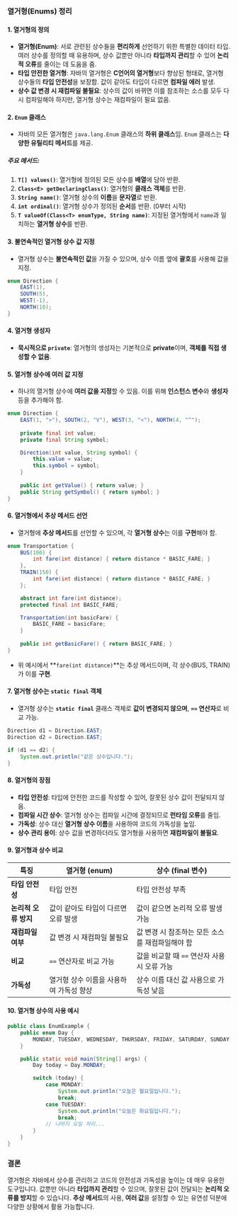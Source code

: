 ### 열거형(Enums) 정리

#### 1. 열거형의 정의
- **열거형(Enum)**: 서로 관련된 상수들을 **편리하게** 선언하기 위한 특별한 데이터 타입. 여러 상수를 정의할 때 유용하며, 상수 값뿐만 아니라 **타입까지 관리**할 수 있어 **논리적 오류**를 줄이는 데 도움을 줌.
- **타입 안전한 열거형**: 자바의 열거형은 **C언어의 열거형**보다 향상된 형태로, 열거형 상수들의 **타입 안전성**을 보장함. 값이 같아도 타입이 다르면 **컴파일 에러** 발생.
- **상수 값 변경 시 재컴파일 불필요**: 상수의 값이 바뀌면 이를 참조하는 소스를 모두 다시 컴파일해야 하지만, 열거형 상수는 재컴파일이 필요 없음.

#### 2. `Enum` 클래스
- 자바의 모든 열거형은 `java.lang.Enum` 클래스의 **하위 클래스**임. `Enum` 클래스는 **다양한 유틸리티 메서드**를 제공.

##### 주요 메서드:
1. **`T[] values()`**: 열거형에 정의된 모든 상수를 **배열**에 담아 반환.
2. **`Class<E> getDeclaringClass()`**: 열거형의 **클래스 객체**를 반환.
3. **`String name()`**: 열거형 상수의 **이름**을 **문자열**로 반환.
4. **`int ordinal()`**: 열거형 상수가 정의된 **순서**를 반환. (0부터 시작)
5. **`T valueOf(Class<T> enumType, String name)`**: 지정된 열거형에서 `name`과 일치하는 **열거형 상수**를 반환.

#### 3. 불연속적인 열거형 상수 값 지정
- 열거형 상수는 **불연속적인 값**을 가질 수 있으며, 상수 이름 옆에 **괄호**를 사용해 값을 지정.
```java
enum Direction {
    EAST(1),
    SOUTH(5),
    WEST(-1),
    NORTH(10);
}
```

#### 4. 열거형 생성자
- **묵시적으로 `private`**: 열거형의 생성자는 기본적으로 **private**이며, **객체를 직접 생성할 수 없음**.

#### 5. 열거형 상수에 여러 값 지정
- 하나의 열거형 상수에 **여러 값을 지정**할 수 있음. 이를 위해 **인스턴스 변수**와 **생성자** 등을 추가해야 함.
```java
enum Direction {
    EAST(1, ">"), SOUTH(2, "V"), WEST(3, "<"), NORTH(4, "^");
    
    private final int value;
    private final String symbol;

    Direction(int value, String symbol) {
        this.value = value;
        this.symbol = symbol;
    }
    
    public int getValue() { return value; }
    public String getSymbol() { return symbol; }
}
```

#### 6. 열거형에서 추상 메서드 선언
- 열거형에 **추상 메서드**를 선언할 수 있으며, 각 **열거형 상수**는 이를 **구현**해야 함.
```java
enum Transportation {
    BUS(100) {
        int fare(int distance) { return distance * BASIC_FARE; }
    },
    TRAIN(150) {
        int fare(int distance) { return distance * BASIC_FARE; }
    };

    abstract int fare(int distance);
    protected final int BASIC_FARE;

    Transportation(int basicFare) {
        BASIC_FARE = basicFare;
    }
    
    public int getBasicFare() { return BASIC_FARE; }
}
```
- 위 예시에서 **`fare(int distance)`**는 추상 메서드이며, 각 상수(BUS, TRAIN)가 이를 **구현**.

#### 7. 열거형 상수는 `static final` 객체
- 열거형 상수는 **`static final`** 클래스 객체로 **값이 변경되지 않으며**, **`==` 연산자**로 비교 가능.
```java
Direction d1 = Direction.EAST;
Direction d2 = Direction.EAST;

if (d1 == d2) {
    System.out.println("같은 상수입니다.");
}
```

#### 8. 열거형의 장점
- **타입 안전성**: 타입에 안전한 코드를 작성할 수 있어, 잘못된 상수 값이 전달되지 않음.
- **컴파일 시간 상수**: 열거형 상수는 컴파일 시간에 결정되므로 **런타임 오류**를 줄임.
- **가독성**: 상수 대신 **열거형 상수 이름**을 사용하여 코드의 가독성을 높임.
- **상수 관리 용이**: 상수 값을 변경하더라도 열거형을 사용하면 **재컴파일이 불필요**.

#### 9. 열거형과 상수 비교
| **특징**              | **열거형 (enum)**                       | **상수 (final 변수)**                |
|----------------------|----------------------------------------|-------------------------------------|
| **타입 안전성**       | 타입 안전                                | 타입 안전성 부족                   |
| **논리적 오류 방지**  | 값이 같아도 타입이 다르면 오류 발생       | 값이 같으면 논리적 오류 발생 가능  |
| **재컴파일 여부**     | 값 변경 시 재컴파일 불필요               | 값 변경 시 참조하는 모든 소스를 재컴파일해야 함 |
| **비교**              | `==` 연산자로 비교 가능                 | 값을 비교할 때 `==` 연산자 사용 시 오류 가능 |
| **가독성**            | 열거형 상수 이름을 사용하여 가독성 향상  | 상수 이름 대신 값 사용으로 가독성 낮음 |

#### 10. 열거형 상수의 사용 예시
```java
public class EnumExample {
    public enum Day {
        MONDAY, TUESDAY, WEDNESDAY, THURSDAY, FRIDAY, SATURDAY, SUNDAY;
    }

    public static void main(String[] args) {
        Day today = Day.MONDAY;

        switch (today) {
            case MONDAY:
                System.out.println("오늘은 월요일입니다.");
                break;
            case TUESDAY:
                System.out.println("오늘은 화요일입니다.");
                break;
            // 나머지 요일 처리...
        }
    }
}
```

### 결론
열거형은 자바에서 상수를 관리하고 코드의 안전성과 가독성을 높이는 데 매우 유용한 도구입니다. 값뿐만 아니라 **타입까지 관리**할 수 있으며, 잘못된 값이 전달되는 **논리적 오류를 방지**할 수 있습니다. **추상 메서드**의 사용, **여러 값**을 설정할 수 있는 유연성 덕분에 다양한 상황에서 활용 가능합니다.